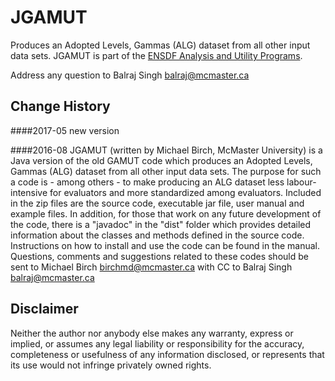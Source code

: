 # JGAMUT
Produces an Adopted Levels, Gammas (ALG) dataset from all other input data sets. JGAMUT is part of the [ENSDF Analysis and Utility Programs](https://nds.iaea.org/public/ensdf_pgm/).

Address any question to Balraj Singh balraj@mcmaster.ca

## Change History

####2017-05
new version

####2016-08
JGAMUT (written by Michael Birch, McMaster University) is a Java version of the old GAMUT code 
which produces an Adopted Levels, Gammas (ALG) dataset from all other input data sets.
 The purpose for such a code is - among others - to make producing an ALG dataset less labour-intensive 
 for evaluators and more standardized among evaluators. Included in the zip files are the source code, 
 executable jar file, user manual and example files. In addition, for those that work on any future 
 development of the code, there is a "javadoc" in the "dist" folder which provides detailed information 
 about the classes and methods defined in the source code. Instructions on how to install and use the code 
 can be found in the manual. Questions, comments and suggestions related to these 
codes should be sent to Michael Birch birchmd@mcmaster.ca with CC to Balraj Singh balraj@mcmaster.ca

## Disclaimer

Neither the author nor anybody else makes any warranty, express or implied, or assumes any legal liability or responsibility for the accuracy, completeness or usefulness of any information disclosed, or represents that its use would not infringe privately owned rights.